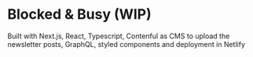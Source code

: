 # Blocked & Busy (WIP)

Built with Next.js, React, Typescript, Contenful as CMS to upload the newsletter posts, GraphQL, styled components and deployment in Netlify
